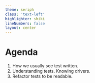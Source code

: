 ```yaml
---
theme: seriph
class: 'text-left'
highlighter: shiki
lineNumbers: false
layout: center
---
```


# Agenda

1. How we usually see test written.
1. Understanding tests. Knowing drivers.
1. Refactor tests to be readable.